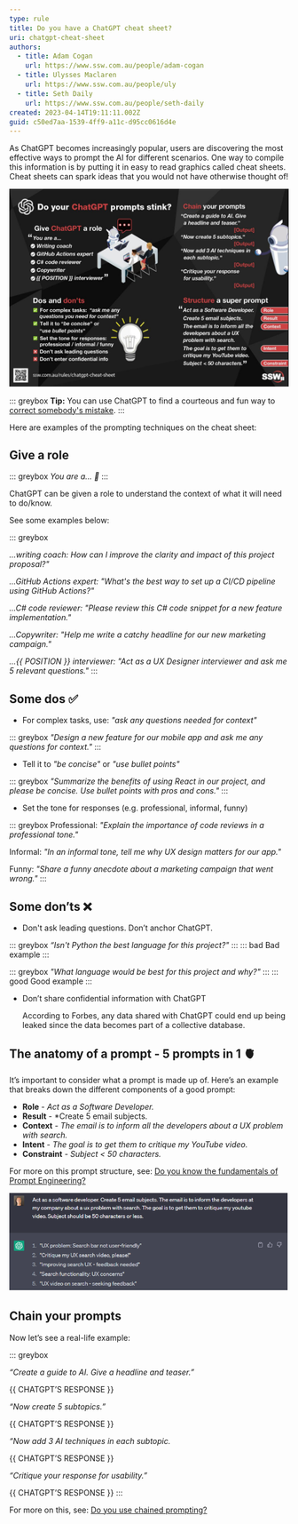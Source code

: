 ```yaml
---
type: rule
title: Do you have a ChatGPT cheat sheet?
uri: chatgpt-cheat-sheet
authors:
  - title: Adam Cogan
    url: https://www.ssw.com.au/people/adam-cogan
  - title: Ulysses Maclaren
    url: https://www.ssw.com.au/people/uly
  - title: Seth Daily
    url: https://www.ssw.com.au/people/seth-daily
created: 2023-04-14T19:11:11.002Z
guid: c50ed7aa-1539-4ff9-a11c-d95cc0616d4e
---
```

As ChatGPT becomes increasingly popular, users are discovering the most effective ways to prompt the AI for different scenarios. One way to compile this information is by putting it in easy to read graphics called cheat sheets. Cheat sheets can spark ideas that you would not have otherwise thought of!  

<!--endintro-->

![Figure: SSW ChatGPT Cheat Sheet](chatgpt-cheat-sheet-bathroom-door.jpg)

::: greybox
**Tip:** You can use ChatGPT to find a courteous and fun way to [correct somebody's mistake](/is-everyone-in-your-team-a-standards-watchdog).
:::

Here are examples of the prompting techniques on the cheat sheet: 

## Give a role

::: greybox
*You are a... 🤖* 
:::

ChatGPT can be given a role to understand the context of what it will need to do/know. 

See some examples below: 

::: greybox

*...writing coach: How can I improve the clarity and impact of this project proposal?"*

*...GitHub Actions expert: "What's the best way to set up a CI/CD pipeline using GitHub Actions?"*

*...C# code reviewer: "Please review this C# code snippet for a new feature implementation."* 

*...Copywriter: "Help me write a catchy headline for our new marketing campaign."*

*...{{ POSITION }} interviewer: "Act as a UX Designer interviewer and ask me 5 relevant questions."*
:::

## Some dos ✅

* For complex tasks, use: *"ask any questions needed for context"* 

::: greybox
*"Design a new feature for our mobile app and ask me any questions for context."*
:::

* Tell it to *"be concise"* or *"use bullet points"* 

::: greybox
*"Summarize the benefits of using React in our project, and please be concise. Use bullet points with pros and cons."*
:::

* Set the tone for responses (e.g. professional, informal, funny)

::: greybox
Professional: *"Explain the importance of code reviews in a professional tone."* 

Informal: *"In an informal tone, tell me why UX design matters for our app."* 

Funny: *"Share a funny anecdote about a marketing campaign that went wrong."*
:::

## Some don’ts ❌

* Don't ask leading questions. Don’t anchor ChatGPT. 

::: greybox
*“Isn't Python the best language for this project?"*
:::
::: bad
Bad example
:::

::: greybox
*"What language would be best for this project and why?"*
:::
::: good
Good example
:::

* Don’t share confidential information with ChatGPT   

  According to Forbes, any data shared with ChatGPT could end up being leaked since the data becomes part of a collective database. 

## The anatomy of a prompt - 5 prompts in 1 🫀

It’s important to consider what a prompt is made up of. Here’s an example that breaks down the different components of a good prompt: 

* **Role** - *Act as a Software Developer.*  
* **Result** - *Create 5 email subjects.   
* **Context** - *The email is to inform all the developers about a UX problem with search.*  
* **Intent** - *The goal is to get them to critique my YouTube video.*  
* **Constraint** - *Subject < 50 characters.* 

For more on this prompt structure, see: [Do you know the fundamentals of Prompt Engineering?](/fundamentals-of-prompt-engineering)

![Figure: Results from the 5 in 1 example prompt](5in1-prompt.png)

## Chain your prompts

Now let’s see a real-life example: 

::: greybox

*“Create a guide to AI. Give a headline and teaser.”*

{{ CHATGPT’S RESPONSE }} 

*“Now create 5 subtopics.”*

{{ CHATGPT’S RESPONSE }} 

*“Now add 3 AI techniques in each subtopic.*

{{ CHATGPT’S RESPONSE }} 

*“Critique your response for usability.”*

{{ CHATGPT’S RESPONSE }} 
:::

For more on this, see: [Do you use chained prompting?](/chained-prompting)